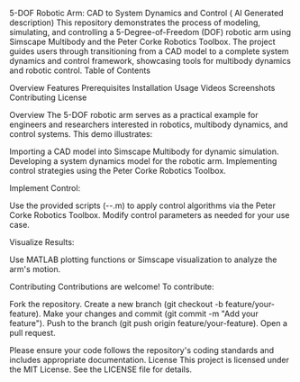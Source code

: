5-DOF Robotic Arm: CAD to System Dynamics and Control ( AI Generated description) 
This repository demonstrates the process of modeling, simulating, and controlling a 5-Degree-of-Freedom (DOF) robotic arm using Simscape Multibody and the Peter Corke Robotics Toolbox. The project guides users through transitioning from a CAD model to a complete system dynamics and control framework, showcasing tools for multibody dynamics and robotic control.
Table of Contents

Overview
Features
Prerequisites
Installation
Usage
Videos
Screenshots
Contributing
License

Overview
The 5-DOF robotic arm serves as a practical example for engineers and researchers interested in robotics, multibody dynamics, and control systems. This demo illustrates:

Importing a CAD model into Simscape Multibody for dynamic simulation.
Developing a system dynamics model for the robotic arm.
Implementing control strategies using the Peter Corke Robotics Toolbox.


Implement Control:

Use the provided scripts (--.m) to apply control algorithms via the Peter Corke Robotics Toolbox.
Modify control parameters as needed for your use case.


Visualize Results:

Use MATLAB plotting functions or Simscape visualization to analyze the arm's motion.



Contributing
Contributions are welcome! To contribute:

Fork the repository.
Create a new branch (git checkout -b feature/your-feature).
Make your changes and commit (git commit -m "Add your feature").
Push to the branch (git push origin feature/your-feature).
Open a pull request.

Please ensure your code follows the repository's coding standards and includes appropriate documentation.
License
This project is licensed under the MIT License. See the LICENSE file for details.
